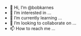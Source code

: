 - 👋 Hi, I’m @bobkarnes
- 👀 I’m interested in ...
- 🌱 I’m currently learning ...
- 💞️ I’m looking to collaborate on ...
- 📫 How to reach me ...

<!---
bobkarnes/bobkarnes is a ✨ special ✨ repository because its `README.md` (this file) appears on your GitHub profile.
You can click the Preview link to take a look at your changes.
--->
